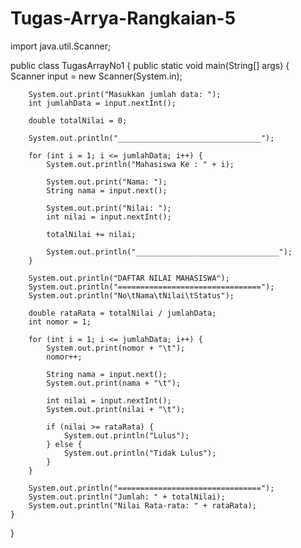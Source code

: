 # Tugas-Arrya-Rangkaian-5

import java.util.Scanner;

public class TugasArrayNo1 {
    public static void main(String[] args) {
        Scanner input = new Scanner(System.in);
        
        System.out.print("Masukkan jumlah data: ");
        int jumlahData = input.nextInt();
        
        double totalNilai = 0;
        
        System.out.println("________________________________");
        
        for (int i = 1; i <= jumlahData; i++) {
            System.out.println("Mahasiswa Ke : " + i);
            
            System.out.print("Nama: ");
            String nama = input.next();
            
            System.out.print("Nilai: ");
            int nilai = input.nextInt();
            
            totalNilai += nilai;
            
            System.out.println("________________________________");
        }
        
        System.out.println("DAFTAR NILAI MAHASISWA");
        System.out.println("================================");
        System.out.println("No\tNama\tNilai\tStatus");
        
        double rataRata = totalNilai / jumlahData;
        int nomor = 1;
        
        for (int i = 1; i <= jumlahData; i++) {
            System.out.print(nomor + "\t");
            nomor++;
            
            String nama = input.next();
            System.out.print(nama + "\t");
            
            int nilai = input.nextInt();
            System.out.print(nilai + "\t");
            
            if (nilai >= rataRata) {
                System.out.println("Lulus");
            } else {
                System.out.println("Tidak Lulus");
            }
        }
        
        System.out.println("================================");
        System.out.println("Jumlah: " + totalNilai);
        System.out.println("Nilai Rata-rata: " + rataRata);
    }
}
